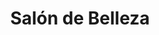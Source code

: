 ---
title: "Salón de Belleza"
url: /la-reina/salon-de-belleza-alcalde-alejandro-chadwick/
shop: Friseur
---